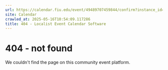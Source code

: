 ```yaml
---
url: https://calendar.fiu.edu/event/49489707459844/confirm?instance_id=49489707473164&return=https%3A%2F%2Fcalendar.fiu.edu%2Fcalendar%3Fevent_types%255B%255D%3D121722
site: Calendar
crawled_at: 2025-05-16T10:54:09.117286
title: 404 - Localist Event Calendar Software
---
```


# 404 - not found
We couldn't find the page on this community event platform.
